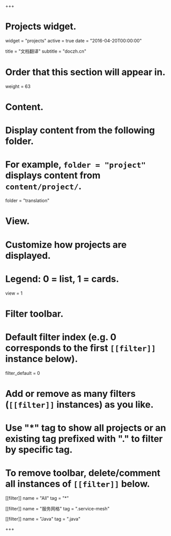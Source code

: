 +++
# Projects widget.
widget = "projects"
active = true
date = "2016-04-20T00:00:00"

title = "文档翻译"
subtitle = "doczh.cn"

# Order that this section will appear in.
weight = 63

# Content.
# Display content from the following folder.
# For example, `folder = "project"` displays content from `content/project/`.
folder = "translation"

# View.
# Customize how projects are displayed.
# Legend: 0 = list, 1 = cards.
view = 1

# Filter toolbar.

# Default filter index (e.g. 0 corresponds to the first `[[filter]]` instance below).
filter_default = 0

# Add or remove as many filters (`[[filter]]` instances) as you like.
# Use "*" tag to show all projects or an existing tag prefixed with "." to filter by specific tag.
# To remove toolbar, delete/comment all instances of `[[filter]]` below.
[[filter]]
  name = "All"
  tag = "*"

[[filter]]
  name = "服务网格"
  tag = ".service-mesh"

[[filter]]
  name = "Java"
  tag = ".java"

+++


